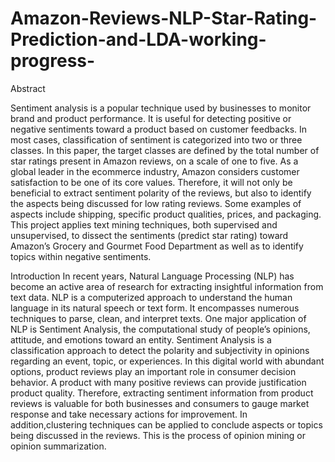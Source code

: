 # Amazon-Reviews-NLP-Star-Rating-Prediction-and-LDA-working-progress-

Abstract

Sentiment analysis is a popular technique used by businesses to monitor brand and product performance. It is useful for detecting positive or negative sentiments toward a product based on customer feedbacks. In most cases, classification of sentiment is categorized into two or three classes. In this paper, the target classes are defined by the total number of star ratings present in Amazon reviews, on a scale of one to five. As a global leader in the ecommerce industry, Amazon considers customer satisfaction to be one of its core values. Therefore, it will not only be beneficial to extract sentiment polarity of the reviews, but also to identify the aspects being discussed for low rating reviews. Some examples of aspects include shipping, specific product qualities, prices, and packaging. This project applies text mining techniques, both supervised and unsupervised, to dissect the sentiments (predict star rating) toward Amazon’s Grocery and Gourmet Food Department as well as to identify topics within negative sentiments.


Introduction
In recent years, Natural Language Processing (NLP) has become an active area of research for extracting insightful information from text data. NLP is a computerized approach to understand the human language in its natural speech or text form. It encompasses numerous techniques to parse, clean, and interpret texts. One major application of NLP is Sentiment Analysis, the computational study of people’s opinions, attitude, and emotions toward an entity. Sentiment Analysis is a classification approach to detect the polarity and subjectivity in opinions regarding an event, topic, or experiences. In this digital world with abundant options, product reviews play an important role in consumer decision behavior. A product with many positive reviews can provide justification product quality. Therefore, extracting sentiment information from product reviews is valuable for both businesses and consumers to gauge market response and take necessary actions for improvement. In addition,clustering techniques can be applied to conclude aspects or topics being discussed in the reviews. This is the process of opinion mining or opinion summarization.
